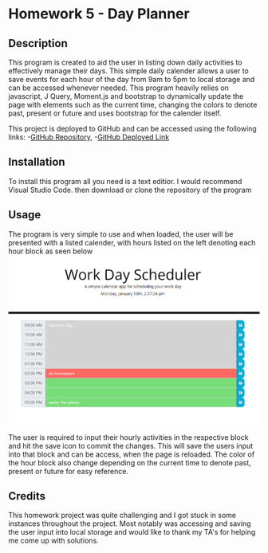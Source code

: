 # Homework 5 - Day Planner

## Description

This program is created to aid the user in listing down daily activities to effectively manage their days. This simple daily calender allows a user to save events for each hour of the day from 9am to 5pm to local storage and can be accessed whenever needed. This program heavily relies on javascript, J Query, Moment.js and bootstrap to dynamically update the page with elements such as the current time, changing the colors to denote past, present or future and uses bootstrap for the calender itself.

This project is deployed to GitHub and can be accessed using the following links:
    -[GitHub Repository](https://github.com/cn-kp/homework5-day-scheduler),
    -[GitHub Deployed Link](https://cn-kp.github.io/homework5-day-scheduler/)

## Installation

To install this program all you need is a text editior. I would recommend Visual Studio Code. then download or clone the repository of the program

## Usage

The program is very simple to use and when loaded, the user will be presented with a listed calender, with hours listed on the left denoting each hour block as seen below
![home page day planner](./assets/webpage.PNG)

The user is required to input their hourly activities in the respective block and hit the save icon to commit the changes. This will save the users input into that block and can be access, when the page is reloaded. The color of the hour block also change depending on the current time to denote past, present or future for easy reference. 

## Credits

This homework project was quite challenging and I got stuck in some instances throughout the project.
Most notably was accessing and saving the user input into local storage and would like to thank my TA's for helping me come up with solutions.